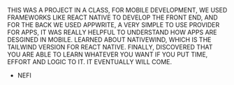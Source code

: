 THIS WAS  A PROJECT IN A CLASS, FOR MOBILE DEVELOPMENT, 
WE USED FRAMEWORKS LIKE REACT NATIVE TO DEVELOP THE FRONT END, AND FOR THE BACK WE 
USED APPWRITE, A VERY SIMPLE TO USE PROVIDER FOR APPS, IT WAS REALLY HELPFUL TO UNDERSTAND HOW APPS ARE DESGINED IN MOBILE. 
LEARNED ABOUT NATIVEWIND, WHICH IS THE TAILWIND VERSION FOR REACT NATIVE. 
FINALLY, DISCOVERED THAT YOU ARE ABLE TO LEARN WHATEVER YOU WANT IF YOU PUT TIME, EFFORT AND LOGIC TO IT. IT EVENTUALLY WILL COME.
- NEFI
